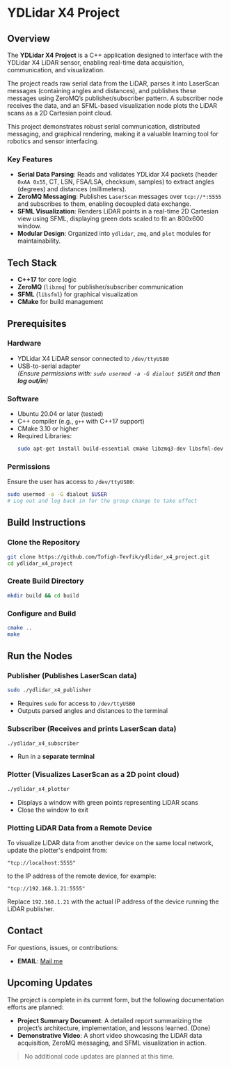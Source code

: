 # YDLidar X4 Project

## Overview
The **YDLidar X4 Project** is a C++ application designed to interface with the YDLidar X4 LiDAR sensor, enabling real-time data acquisition, communication, and visualization.

The project reads raw serial data from the LiDAR, parses it into LaserScan messages (containing angles and distances), and publishes these messages using ZeroMQ’s publisher/subscriber pattern. A subscriber node receives the data, and an SFML-based visualization node plots the LiDAR scans as a 2D Cartesian point cloud.

This project demonstrates robust serial communication, distributed messaging, and graphical rendering, making it a valuable learning tool for robotics and sensor interfacing.

### Key Features
- **Serial Data Parsing**: Reads and validates YDLidar X4 packets (header `0xAA 0x55`, CT, LSN, FSA/LSA, checksum, samples) to extract angles (degrees) and distances (millimeters).
- **ZeroMQ Messaging**: Publishes `LaserScan` messages over `tcp://*:5555` and subscribes to them, enabling decoupled data exchange.
- **SFML Visualization**: Renders LiDAR points in a real-time 2D Cartesian view using SFML, displaying green dots scaled to fit an 800x600 window.
- **Modular Design**: Organized into `ydlidar`, `zmq`, and `plot` modules for maintainability.

## Tech Stack
- **C++17** for core logic  
- **ZeroMQ** (`libzmq`) for publisher/subscriber communication  
- **SFML** (`libsfml`) for graphical visualization  
- **CMake** for build management

## Prerequisites

### Hardware
- YDLidar X4 LiDAR sensor connected to `/dev/ttyUSB0`
- USB-to-serial adapter  
  *(Ensure permissions with: `sudo usermod -a -G dialout $USER` and then **log out/in**)*
  
### Software
- Ubuntu 20.04 or later (tested)
- C++ compiler (e.g., `g++` with C++17 support)
- CMake 3.10 or higher
- Required Libraries:
  ```bash
  sudo apt-get install build-essential cmake libzmq3-dev libsfml-dev
  ```

### Permissions
Ensure the user has access to `/dev/ttyUSB0`:
```bash
sudo usermod -a -G dialout $USER
# Log out and log back in for the group change to take effect
```

## Build Instructions

### Clone the Repository
```bash
git clone https://github.com/Tofigh-Tevfik/ydlidar_x4_project.git
cd ydlidar_x4_project
```

### Create Build Directory
```bash
mkdir build && cd build
```

### Configure and Build
```bash
cmake ..
make
```

## Run the Nodes

### Publisher (Publishes LaserScan data)
```bash
sudo ./ydlidar_x4_publisher
```
- Requires `sudo` for access to `/dev/ttyUSB0`
- Outputs parsed angles and distances to the terminal

### Subscriber (Receives and prints LaserScan data)
```bash
./ydlidar_x4_subscriber
```
- Run in a **separate terminal**

### Plotter (Visualizes LaserScan as a 2D point cloud)
```bash
./ydlidar_x4_plotter
```
- Displays a window with green points representing LiDAR scans
- Close the window to exit

### Plotting LiDAR Data from a Remote Device

To visualize LiDAR data from another device on the same local network, update the plotter's endpoint from:

```
"tcp://localhost:5555"
```

to the IP address of the remote device, for example:

```
"tcp://192.168.1.21:5555"
```

Replace `192.168.1.21` with the actual IP address of the device running the LiDAR publisher.


## Contact

For questions, issues, or contributions:

- **EMAIL**: <a href="mailto:tofigh.main@gmail.com">Mail me</a>

## Upcoming Updates

The project is complete in its current form, but the following documentation efforts are planned:
- **Project Summary Document**: A detailed report summarizing the project’s architecture, implementation, and lessons learned. (Done)
- **Demonstrative Video**: A short video showcasing the LiDAR data acquisition, ZeroMQ messaging, and SFML visualization in action.

> No additional code updates are planned at this time.
